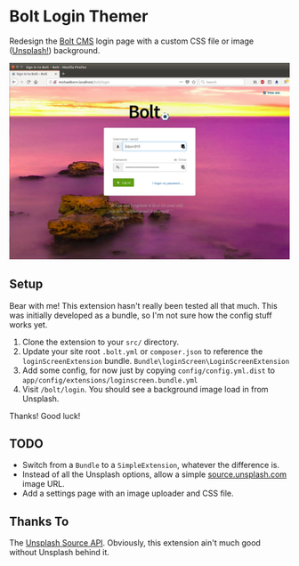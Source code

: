 # Bolt Login Themer

Redesign the [Bolt CMS][1] login page with a custom CSS file or image ([Unsplash!][2]) background.

![Bolt login screen with vibrant purple ocean background](/bolt-login-unsplash-background.jpg)

## Setup

Bear with me! This extension hasn't really been tested all that much. This was initially developed as a bundle, so I'm not sure how the config stuff works yet.

1. Clone the extension to your `src/` directory.
1. Update your site root `.bolt.yml` or `composer.json` to reference the `loginScreenExtension` bundle. `Bundle\loginScreen\LoginScreenExtension`
1. Add some config, for now just by copying `config/config.yml.dist` to `app/config/extensions/loginscreen.bundle.yml`
1. Visit `/bolt/login`. You should see a background image load in from Unsplash.

Thanks! Good luck!

## TODO

* Switch from a `Bundle` to a `SimpleExtension`, whatever the difference is.
* Instead of all the Unsplash options, allow a simple [source.unsplash.com][3] image URL.
* Add a settings page with an image uploader and CSS file.

## Thanks To

The [Unsplash Source API][3]. Obviously, this extension ain't much good without Unsplash behind it.

[1]: https://bolt.cm/
[2]: https://unsplash.com/
[3]: https://source.unsplash.com/
